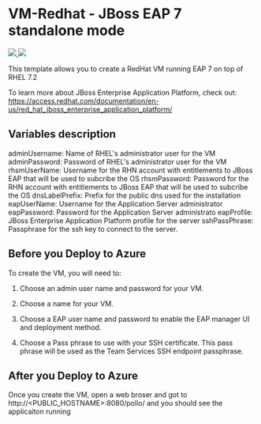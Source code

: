 # VM-Redhat - JBoss EAP 7 standalone mode
<a href="https://portal.azure.com/#create/Microsoft.Template/uri/https%3A%2F%2Fraw.githubusercontent.com%2Fazure%2Fazure-quickstart-templates%2Fmaster%2Fvsts-tomcat-redhat-vm%2Fazuredeploy.json" target="_blank">
    <img src="http://azuredeploy.net/deploybutton.png"/>
</a>
<a href="http://armviz.io/#/?load=https%3A%2F%2Fraw.githubusercontent.com%2Fazure%2Fazure-quickstart-templates%2Fmaster%2Fvsts-tomcat-redhat-vm%2Fazuredeploy.json" target="_blank">
    <img src="http://armviz.io/visualizebutton.png"/>
</a>

This template allows you to create a RedHat VM running EAP 7 on top of RHEL 7.2 

To learn more about JBoss Enterprise Application Platform, check out:
https://access.redhat.com/documentation/en-us/red_hat_jboss_enterprise_application_platform/

## Variables description
  adminUsername: Name of RHEL's administrator user for the VM 
  adminPassword: Password of RHEL's administrator user for the VM 
  rhsmUserName: Username for the RHN account with entitlements to JBoss EAP that will be used to subcribe the OS
  rhsmPassword: Password for the RHN account with entitlements to JBoss EAP that will be used to subcribe the OS
  dnsLabelPrefix: Prefix for the public dns used for the installation
  eapUserName: Username for the Application Server administrator
  eapPassword: Password for the Application Server administrato
  eapProfile: JBoss Enterprise Application Platform profile for the server
  sshPassPhrase: Passphrase for the ssh key to connect to the server.



## Before you Deploy to Azure

To create the VM, you will need to:

1. Choose an admin user name and password for your VM.  
2. Choose a name for your VM. 

3. Choose a EAP user name and password to enable the EAP manager UI and deployment method. 

4. Choose a Pass phrase to use with your SSH certificate.  This pass phrase will be used as the Team Services SSH endpoint passphrase.

## After you Deploy to Azure

Once you create the VM, open a web broser and got to http://<PUBLIC_HOSTNAME>:8080/pollo/ and you should see the applicaiton running 





